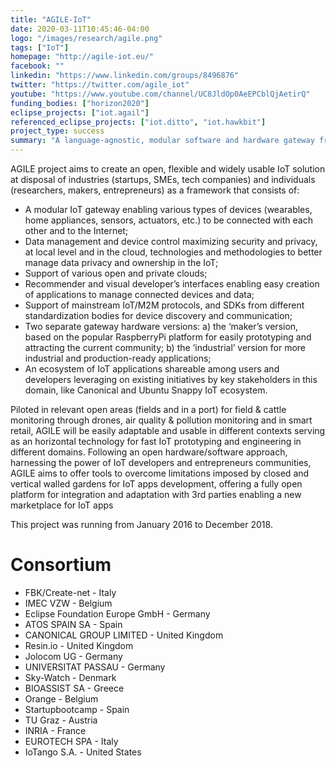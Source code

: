 ```yaml
---
title: "AGILE-IoT"
date: 2020-03-11T10:45:46-04:00
logo: "/images/research/agile.png"
tags: ["IoT"]
homepage: "http://agile-iot.eu/"
facebook: ""
linkedin: "https://www.linkedin.com/groups/8496876"
twitter: "https://twitter.com/agile_iot"
youtube: "https://www.youtube.com/channel/UC8JldOp0AeEPCblQjAetirQ"
funding_bodies: ["horizon2020"]
eclipse_projects: ["iot.agail"]
referenced_eclipse_projects: ["iot.ditto", "iot.hawkbit"]
project_type: success
summary: "A language-agnostic, modular software and hardware gateway framework for the Internet of Things."
---
```

AGILE project aims to create an open, flexible and widely usable IoT solution at disposal of industries (startups, SMEs, tech companies) and individuals (researchers, makers, entrepreneurs) as a framework that consists of:
* A modular IoT gateway enabling various types of devices (wearables, home appliances, sensors, actuators, etc.) to be connected with each other and to the Internet;
* Data management and device control maximizing security and privacy, at local level and in the cloud, technologies and methodologies to better manage data privacy and ownership in the IoT;
* Support of various open and private clouds;
* Recommender and visual developer’s interfaces enabling easy creation of applications to manage connected devices and data;
* Support of mainstream IoT/M2M protocols, and SDKs from different standardization bodies for device discovery and communication;
* Two separate gateway hardware versions: a) the ‘maker’s version, based on the popular RaspberryPi platform for easily prototyping and attracting the current community; b) the ‘industrial’ version for more industrial and production-ready applications;
* An ecosystem of IoT applications shareable among users and developers leveraging on existing initiatives by key stakeholders in this domain, like Canonical and Ubuntu Snappy IoT ecosystem.

Piloted in relevant open areas (fields and in a port) for field & cattle monitoring through drones, air quality & pollution monitoring and in smart retail, AGILE will be easily adaptable and usable in different contexts serving as an horizontal technology for fast IoT prototyping and engineering in different domains. Following an open hardware/software approach, harnessing the power of IoT developers and entrepreneurs communities, AGILE aims to offer tools to overcome limitations imposed by closed and vertical walled gardens for IoT apps development, offering a fully open platform for integration and adaptation with 3rd parties enabling a new marketplace for IoT apps

This project was running from January 2016 to December 2018.

# Consortium
* FBK/Create-net - Italy
* IMEC VZW - Belgium
* Eclipse Foundation Europe GmbH - Germany
* ATOS SPAIN SA - Spain
* CANONICAL GROUP LIMITED - United Kingdom
* Resin.io - United Kingdom
* Jolocom UG - Germany
* UNIVERSITAT PASSAU - Germany
* Sky-Watch - Denmark
* BIOASSIST SA - Greece
* Orange - Belgium
* Startupbootcamp - Spain
* TU Graz - Austria
* INRIA - France
* EUROTECH SPA - Italy
* IoTango S.A. - United States
